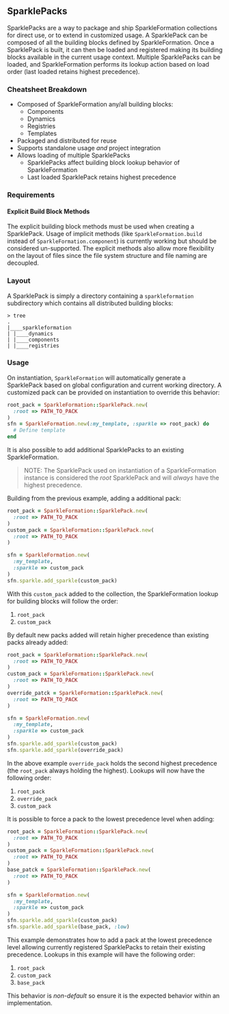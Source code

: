 ## SparklePacks

SparklePacks are a way to package and ship SparkleFormation collections
for direct use, or to extend in customized usage. A SparklePack can be
composed of all the building blocks defined by SparkleFormation. Once
a SparklePack is built, it can then be loaded and registered making
its building blocks available in the current usage context. Multiple
SparklePacks can be loaded, and SparkleFormation performs its lookup
action based on load order (last loaded retains highest precedence).

### Cheatsheet Breakdown

* Composed of SparkleFormation any/all building blocks:
  * Components
  * Dynamics
  * Registries
  * Templates
* Packaged and distributed for reuse
* Supports standalone usage _and_ project integration
* Allows loading of multiple SparklePacks
  * SparklePacks affect building block lookup behavior of SparkleFormation
  * Last loaded SparklePack retains highest precedence

### Requirements

#### Explicit Build Block Methods

The explicit building block methods must be used when creating
a SparklePack. Usage of implicit methods (like `SparkleFormation.build`
instead of `SparkleFormation.component`) is currently working but
should be considered un-supported. The explicit methods also allow
more flexibility on the layout of files since the file system structure
and file naming are decoupled.

### Layout

A SparklePack is simply a directory containing a `sparkleformation`
subdirectory which contains all distributed building blocks:

```
> tree
.
|____sparkleformation
| |____dynamics
| |____components
| |____registries
```

### Usage

On instantiation, `SparkleFormation` will automatically generate a
SparklePack based on global configuration and current working directory.
A customized pack can be provided on instantiation to override this
behavior:

```ruby
root_pack = SparkleFormation::SparklePack.new(
  :root => PATH_TO_PACK
)
sfn = SparkleFormation.new(:my_template, :sparkle => root_pack) do
  # Define template
end
```

It is also possible to add additional SparklePacks to an existing
SparkleFormation.

> NOTE: The SparklePack used on instantiation of a SparkleFormation
> instance is considered the *root* SparklePack and will _*always*_
> have the highest precedence.

Building from the previous example, adding a additional pack:

```ruby
root_pack = SparkleFormation::SparklePack.new(
  :root => PATH_TO_PACK
)
custom_pack = SparkleFormation::SparklePack.new(
  :root => PATH_TO_PACK
)

sfn = SparkleFormation.new(
  :my_template,
  :sparkle => custom_pack
)
sfn.sparkle.add_sparkle(custom_pack)
```

With this `custom_pack` added to the collection, the SparkleFormation
lookup for building blocks will follow the order:

1. `root_pack`
2. `custom_pack`

By default new packs added will retain higher precedence than existing
packs already added:

```ruby
root_pack = SparkleFormation::SparklePack.new(
  :root => PATH_TO_PACK
)
custom_pack = SparkleFormation::SparklePack.new(
  :root => PATH_TO_PACK
)
override_patck = SparkleFormation::SparklePack.new(
  :root => PATH_TO_PACK
)

sfn = SparkleFormation.new(
  :my_template,
  :sparkle => custom_pack
)
sfn.sparkle.add_sparkle(custom_pack)
sfn.sparkle.add_sparkle(override_pack)
```


In the above example `override_pack` holds the second highest precedence
(the `root_pack` always holding the highest). Lookups will now have the
following order:

1. `root_pack`
2. `override_pack`
3. `custom_pack`

It is possible to force a pack to the lowest precedence level when
adding:

```ruby
root_pack = SparkleFormation::SparklePack.new(
  :root => PATH_TO_PACK
)
custom_pack = SparkleFormation::SparklePack.new(
  :root => PATH_TO_PACK
)
base_patck = SparkleFormation::SparklePack.new(
  :root => PATH_TO_PACK
)

sfn = SparkleFormation.new(
  :my_template,
  :sparkle => custom_pack
)
sfn.sparkle.add_sparkle(custom_pack)
sfn.sparkle.add_sparkle(base_pack, :low)
```

This example demonstrates how to add a pack at the lowest precedence
level allowing currently registered SparklePacks to retain their
existing precedence. Lookups in this example will have the
following order:

1. `root_pack`
2. `custom_pack`
3. `base_pack`

This behavior is _non-default_ so ensure it is the expected behavior
within an implementation.

